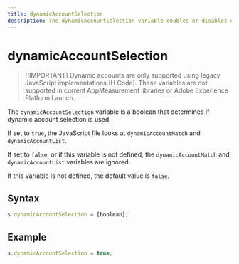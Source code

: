 ```yaml
---
title: dynamicAccountSelection
description: The dynamicAccountSelection variable enables or disables dynamic account selection.
---
```


# dynamicAccountSelection

>[!IMPORTANT] Dynamic accounts are only supported using legacy JavaScript implementations (H Code). These variables are not supported in current AppMeasurement libraries or Adobe Experience Platform Launch.

The `dynamicAccountSelection` variable is a boolean that determines if dynamic account selection is used.

If set to `true`, the JavaScript file looks at `dynamicAccountMatch` and `dynamicAccountList`.

If set to `false`, or if this variable is not defined, the `dynamicAccountMatch` and `dynamicAccountList` variables are ignored.

If this variable is not defined, the default value is `false`.

## Syntax

```js
s.dynamicAccountSelection = [boolean];
```

## Example

```js
s.dynamicAccountSelection = true;
```
